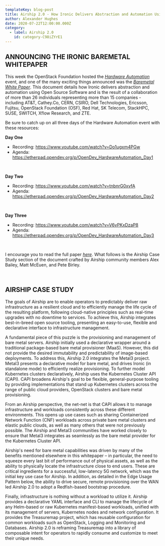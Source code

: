 ```yaml
---
templateKey: blog-post
title: Airship 2.0 - How Ironic Delivers Abstraction and Automation Using Open Source Software
author: Alexander Hughes
date: 2020-07-22T12:00:00.000Z
category: 
  - label: Airship 2.0
    id: category-C98iZYrE1
---
```


## **ANNOUNCING THE IRONIC BAREMETAL WHITEPAPER**

This week the OpenStack Foundation hosted the [_Hardware Automation_](
https://www.openstack.org/events/opendev-2020/opendev-schedule-2) event, and one of the many exciting things announced
was the [_Baremetal White Paper_](
https://www.openstack.org/bare-metal/how-ironic-delivers-abstraction-and-automation-using-open-source-infrastructure).
This document details how Ironic delivers abstraction and automation using Open Source Software and is the result of a
collaboration of more than 26 individuals representing more than 15 companies - including AT&T, Cathey.Co, CERN, CSIRO,
Dell Technologies, Ericsson, Fujitsu, OpenStack Foundation (OSF), Red Hat, SK Telecom, StackHPC, SUSE, SWITCH, Xflow
Research, and ZTE.

Be sure to catch up on all three days of the Hardware Automation event with these resources:

**Day One**
* Recording: https://www.youtube.com/watch?v=Do1ugxm4PGw
* Agenda: https://etherpad.opendev.org/p/OpenDev_HardwareAutomation_Day1

<br>

**Day Two**
* Recording: https://www.youtube.com/watch?v=tnbnrG0xvfA
* Agenda: https://etherpad.opendev.org/p/OpenDev_HardwareAutomation_Day2

<br>

**Day Three**
* Recording: https://www.youtube.com/watch?v=V6vPKxDzaP8
* Agenda: https://etherpad.opendev.org/p/OpenDev_HardwareAutomation_Day3

<br>

I encourage you to read the full paper [_here_](
https://www.openstack.org/bare-metal/how-ironic-delivers-abstraction-and-automation-using-open-source-infrastructure).
What follows is the Airship Case Study section of the document crafted by Airship community members Alex Bailey, Matt
McEuen, and Pete Birley.

<br>

## **AIRSHIP CASE STUDY**

The goals of Airship are to enable operators to predictably deliver raw infrastructure as a resilient cloud and to
efficiently manage the life cycle of the resulting platform, following cloud-native principles such as real-time
upgrades with no downtime to services. To achieve this, Airship integrates best-in-breed open source tooling, presenting
an easy-to-use, flexible and declarative interface to infrastructure management.

A fundamental piece of this puzzle is the provisioning and management of bare metal servers. Airship initially used a
declarative wrapper around a traditional package-based bare metal provisioner (MaaS). However, this did not provide the
desired immutability and predictability of image-based deployments. To address this, Airship 2.0 integrates the Metal3
project. Metal3 presents a declarative model for bare metal, and drives Ironic (in standalone mode) to efficiently
realize provisioning. To further model Kubernetes clusters declaratively, Airship uses the Kubernetes Cluster API
(CAPI). CAPI broadens Airship's goal to be flexible, general-purpose tooling by providing implementations that stand up
Kubernetes clusters across the range of public cloud providers, OpenStack clusters and bare metal provisioning.

From an Airship perspective, the net-net is that CAPI allows it to manage infrastructure and workloads consistently
across these different environments. This opens up use cases such as sharing Containerized Network Function (CNF)
workloads across private bare metal clusters and elastic public clouds, as well as many others that were not previously
possible. The Airship and Metal3 communities have worked closely to ensure that Metal3 integrates as seamlessly as the
bare metal provider for the Kubernetes Cluster API.

Airship's need for bare metal capabilities was driven by many of the benefits mentioned elsewhere in this whitepaper –
in particular, the need to squeeze every last bit of performance out of physical assets, as well as the ability to
physically locate the infrastructure close to end users. These are critical ingredients for a successful, low-latency 5G
network, which was the initial key use case for Airship. In addition, as detailed in the Edge Usage Pattern below, the
ability to drive secure, remote provisioning over the WAN led Airship 2.0 to adopt a Redfish-based bootstrap procedure.

Finally, infrastructure is nothing without a workload to utilize it. Airship provides a declarative YAML interface and
CLI to manage the lifecycle of any Helm-based or raw Kubernetes manifest-based workloads, unified with its management of
servers, Kubernetes nodes and network configuration. It provides the Treasuremap project, which has reusable
configuration for common workloads such as OpenStack, Logging and Monitoring and Databases. Airship 2.0 is reframing
Treasuremap into a library of composable intent for operators to rapidly consume and customize to meet their unique
needs.